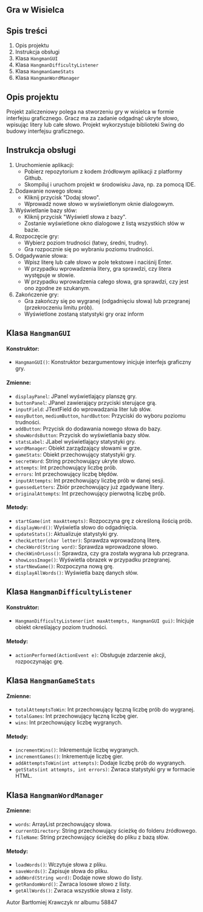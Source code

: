 ## Gra w Wisielca

## Spis treści
1. Opis projektu
2. Instrukcja obsługi
3. Klasa `HangmanGUI`
4. Klasa `HangmanDifficultyListener`
5. Klasa `HangmanGameStats`
6. Klasa `HangmanWordManager`


## Opis projektu
Projekt zaliczeniowy polega na stworzeniu gry w wisielca w formie interfejsu graficznego. Gracz ma za zadanie odgadnąć ukryte słowo, wpisując litery lub całe słowo. Projekt wykorzystuje biblioteki Swing do budowy interfejsu graficznego.

## Instrukcja obsługi
1. Uruchomienie aplikacji:
   - Pobierz repozytorium z kodem źródłowym aplikacji z platformy Github.
   - Skompiluj i uruchom projekt w środowisku Java, np. za pomocą IDE.
2. Dodawanie nowego słowa:
   - Kliknij przycisk "Dodaj słowo".
   - Wprowadź nowe słowo w wyświetlonym oknie dialogowym.
3. Wyświetlanie bazy słów:
   - Kliknij przycisk "Wyświetl słowa z bazy".
   - Zostanie wyświetlone okno dialogowe z listą wszystkich słów w bazie.
4. Rozpoczęcie gry:
   - Wybierz poziom trudności (łatwy, średni, trudny).
   - Gra rozpocznie się po wybraniu poziomu trudności.
5. Odgadywanie słowa:
   - Wpisz literę lub całe słowo w pole tekstowe i naciśnij Enter.
   - W przypadku wprowadzenia litery, gra sprawdzi, czy litera występuje w słowie.
   - W przypadku wprowadzenia całego słowa, gra sprawdzi, czy jest ono zgodne ze szukanym.
6. Zakończenie gry:
   - Gra zakończy się po wygranej (odgadnięciu słowa) lub przegranej (przekroczeniu limitu prób).
   - Wyświetlone zostaną statystyki gry oraz inform

## Klasa `HangmanGUI`
#### Konstruktor:
- `HangmanGUI()`: Konstruktor bezargumentowy inicjuje interfejs graficzny gry.

#### Zmienne:
- `displayPanel`: JPanel wyświetlający planszę gry.
- `buttonPanel`: JPanel zawierający przyciski sterujące grą.
- `inputField`: JTextField do wprowadzania liter lub słów.
- `easyButton`, `mediumButton`, `hardButton`: Przyciski do wyboru poziomu trudności.
- `addButton`: Przycisk do dodawania nowego słowa do bazy.
- `showWordsButton`: Przycisk do wyświetlania bazy słów.
- `statsLabel`: JLabel wyświetlający statystyki gry.
- `wordManager`: Obiekt zarządzający słowami w grze.
- `gameStats`: Obiekt przechowujący statystyki gry.
- `secretWord`: String przechowujący ukryte słowo.
- `attempts`: Int przechowujący liczbę prób.
- `errors`: Int przechowujący liczbę błędów.
- `inputAttempts`: Int przechowujący liczbę prób w danej sesji.
- `guessedLetters`: Zbiór przechowujący już zgadywane litery.
- `originalAttempts`: Int przechowujący pierwotną liczbę prób.

#### Metody:
- `startGame(int maxAttempts)`: Rozpoczyna grę z określoną ilością prób.
- `displayWord()`: Wyświetla słowo do odgadnięcia.
- `updateStats()`: Aktualizuje statystyki gry.
- `checkLetter(char letter)`: Sprawdza wprowadzoną literę.
- `checkWord(String word)`: Sprawdza wprowadzone słowo.
- `checkWinOrLoss()`: Sprawdza, czy gra została wygrana lub przegrana.
- `showLossImage()`: Wyświetla obrazek w przypadku przegranej.
- `startNewGame()`: Rozpoczyna nową grę.
- `displayAllWords()`: Wyświetla bazę danych słów.

## Klasa `HangmanDifficultyListener`
#### Konstruktor:
- `HangmanDifficultyListener(int maxAttempts, HangmanGUI gui)`: Inicjuje obiekt określający poziom trudności.

#### Metody:
- `actionPerformed(ActionEvent e)`: Obsługuje zdarzenie akcji, rozpoczynając grę.

## Klasa `HangmanGameStats`
#### Zmienne:
- `totalAttemptsToWin`: Int przechowujący łączną liczbę prób do wygranej.
- `totalGames`: Int przechowujący łączną liczbę gier.
- `wins`: Int przechowujący liczbę wygranych.

#### Metody:
- `incrementWins()`: Inkrementuje liczbę wygranych.
- `incrementGames()`: Inkrementuje liczbę gier.
- `addAttemptsToWin(int attempts)`: Dodaje liczbę prób do wygranych.
- `getStats(int attempts, int errors)`: Zwraca statystyki gry w formacie HTML.

## Klasa `HangmanWordManager`
#### Zmienne:
- `words`: ArrayList przechowujący słowa.
- `currentDirectory`: String przechowujący ścieżkę do folderu źródłowego.
- `fileName`: String przechowujący ścieżkę do pliku z bazą słów.

#### Metody:
- `loadWords()`: Wczytuje słowa z pliku.
- `saveWords()`: Zapisuje słowa do pliku.
- `addWord(String word)`: Dodaje nowe słowo do listy.
- `getRandomWord()`: Zwraca losowe słowo z listy.
- `getAllWords()`: Zwraca wszystkie słowa z listy.

Autor Bartłomiej Krawczyk nr albumu 58847
